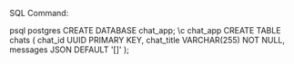 
SQL Command:

psql postgres
CREATE DATABASE chat_app;
\c chat_app 
CREATE TABLE chats (
    chat_id UUID PRIMARY KEY,
    chat_title VARCHAR(255) NOT NULL,
    messages JSON DEFAULT '[]'
);
